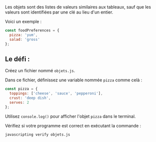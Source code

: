 Les objets sont des listes de valeurs similaires aux tableaux, sauf que les valeurs sont identifiées par une clé au lieu d'un entier.

Voici un exemple :

```js
const foodPreferences = {
  pizza: 'yum',
  salad: 'gross'
};
```

## Le défi :

Créez un fichier nommé `objets.js`.

Dans ce fichier, définissez une variable nommée `pizza` comme celà :

```js
const pizza = {
  toppings: ['cheese', 'sauce', 'pepperoni'],
  crust: 'deep dish',
  serves: 2
};
```

Utilisez `console.log()` pour afficher l'objet `pizza` dans le terminal.

Vérifiez si votre programme est correct en exécutant la commande :

```bash
javascripting verify objets.js
```
